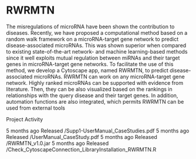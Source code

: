 # RWRMTN
The misregulations of microRNA have been shown the contribution to diseases. Recently, we have proposed a computational method based on a random walk framework on a microRNA-target gene network to predict disease-associated microRNAs. This was shown superior when compared to existing state-of-the-art network- and machine learning-based methods since it well exploits mutual regulation between miRNAs and their target genes in microRNA-target gene networks. 
To facilitate the use of this method, we develop a Cytoscape app, named RWRMTN, to predict disease-associated microRNAs. RWRMTN can work on any microRNA-target gene network. Highly ranked microRNAs can be supported with evidence from literature. Then, they can be also visualized based on the rankings in relationships with the query disease and their target genes. In addition, automation functions are also integrated, which permits RWRMTN can be used from external tools

Project Activity
 
5 months ago
Released /Supp1-UserManual_CaseStudies.pdf
5 months ago
Released /UserManual_CaseStudy.pdf
5 months ago
Released /RWRMTN_v1.0.jar
5 months ago
Released /Check_CytoscapeConnection_LibraryInstallation_RWRMTN.R
